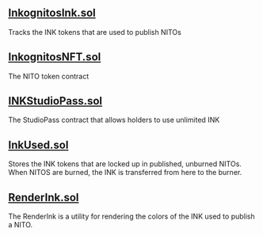 ## [InkognitosInk.sol](contracts/InkognitosInk.sol)
Tracks the INK tokens that are used to publish NITOs

## [InkognitosNFT.sol](contracts/InkognitosNFT.sol)
The NITO token contract

## [INKStudioPass.sol](contracts/INKStudioPass.sol)
The StudioPass contract that allows holders to use unlimited INK

## [InkUsed.sol](contracts/InkUsed.sol)
Stores the INK tokens that are locked up in published, unburned NITOs. When NITOS are burned, the INK is transferred from here to the burner.

## [RenderInk.sol](contracts/RenderInk.sol)
The RenderInk is a utility for rendering the colors of the INK used to publish a NITO.
